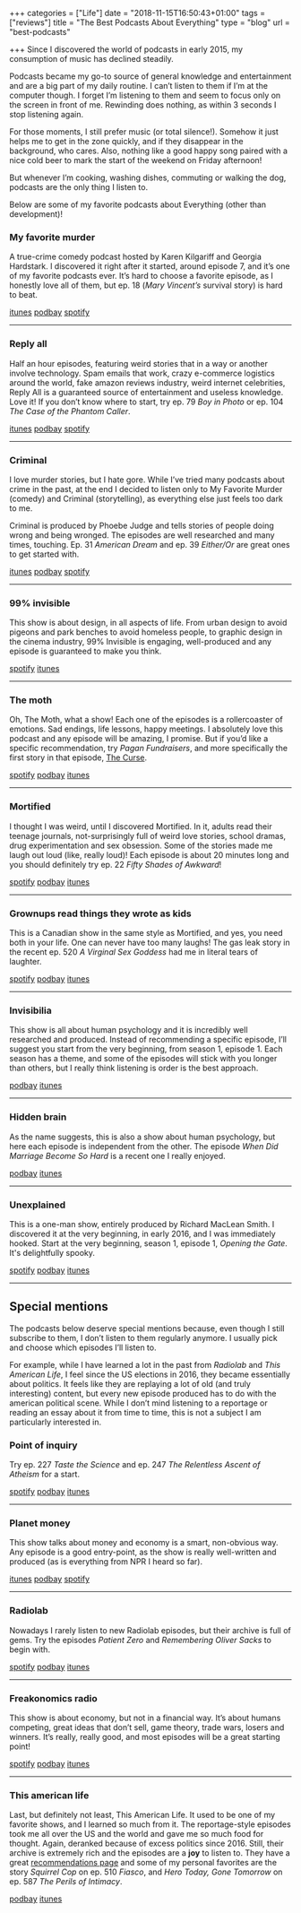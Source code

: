 +++
categories = ["Life"]
date = "2018-11-15T16:50:43+01:00"
tags = ["reviews"]
title = "The Best Podcasts About Everything"
type = "blog"
url = "best-podcasts"

+++
Since I discovered the world of podcasts in early 2015, my consumption of music has declined steadily.

Podcasts became my go-to source of general knowledge and entertainment and are a big part of my daily routine. I can’t listen to them if I’m at the computer though. I forget I’m listening to them and seem to focus only on the screen in front of me. Rewinding does nothing, as within 3 seconds I stop listening again.

For those moments, I still prefer music (or total silence!). Somehow it just helps me to get in the zone quickly, and if they disappear in the background, who cares. Also, nothing like a good happy song paired with a nice cold beer to mark the start of the weekend on Friday afternoon!

But whenever I’m cooking, washing dishes, commuting or walking the dog, podcasts are the only thing I listen to.

Below are some of my favorite podcasts about Everything (other than development)!

### My favorite murder

A true-crime comedy podcast hosted by Karen Kilgariff and Georgia Hardstark. I discovered it right after it started, around episode 7, and it’s one of my favorite podcasts ever. It’s hard to choose a favorite episode, as I honestly love all of them, but ep. 18 (_Mary Vincent’s_ survival story) is hard to beat.

[itunes](https://itunes.apple.com/us/podcast/my-favorite-murder-karen-kilgariff-georgia-hardstark/id1074507850?mt=2) [podbay](http://podbay.fm/show/1074507850) [spotify](https://open.spotify.com/show/0U9S5J2ltMaKdxIfLuEjzE)

***

### Reply all

Half an hour episodes, featuring weird stories that in a way or another involve technology. Spam emails that work, crazy e-commerce logistics around the world, fake amazon reviews industry, weird internet celebrities, Reply All is a guaranteed source of entertainment and useless knowledge. Love it! If you don’t know where to start, try ep. 79 _Boy in Photo_ or ep. 104 _The Case of the Phantom Caller_.

[itunes](https://itunes.apple.com/us/podcast/reply-all/id941907967?mt=2) [podbay](http://podbay.fm/show/941907967) [spotify](https://open.spotify.com/show/7gozmLqbcbr6PScMjc0Zl4)

***

### Criminal

I love murder stories, but I hate gore. While I’ve tried many podcasts about crime in the past, at the end I decided to listen only to My Favorite Murder (comedy) and Criminal (storytelling), as everything else just feels too dark to me.

Criminal is produced by Phoebe Judge and tells stories of people doing wrong and being wronged. The episodes are well researched and many times, touching. Ep. 31 _American Dream_ and ep. 39 _Either/Or_ are great ones to get started with.

[itunes](https://itunes.apple.com/us/podcast/criminal/id809264944?mt=2) [podbay](http://podbay.fm/show/809264944) [spotify](https://open.spotify.com/show/3ictIqfumbmEuWdt9xWQp5)

***

### 99% invisible

This show is about design, in all aspects of life. From urban design to avoid pigeons and park benches to avoid homeless people, to graphic design in the cinema industry, 99% Invisible is engaging, well-produced and any episode is guaranteed to make you think.

[spotify](https://open.spotify.com/show/2VRS1IJCTn2Nlkg33ZVfkM) [itunes](https://itunes.apple.com/us/podcast/99-invisible/id394775318?mt=2)

***

### The moth

Oh, The Moth, what a show! Each one of the episodes is a rollercoaster of emotions. Sad endings, life lessons, happy meetings. I absolutely love this podcast and any episode will be amazing, I promise. But if you’d like a specific recommendation, try _Pagan Fundraisers_, and more specifically the first story in that episode, [The Curse](https://themoth.org/stories/the-curse).

[spotify](https://open.spotify.com/show/5UKrcYdaGbq10z97yqi81N) [podbay](http://podbay.fm/show/275699983) [itunes](https://itunes.apple.com/us/podcast/the-moth/id275699983?mt=2)

***

### Mortified

I thought I was weird, until I discovered Mortified. In it, adults read their teenage journals, not-surprisingly full of weird love stories, school dramas, drug experimentation and sex obsession. Some of the stories made me laugh out loud (like, really loud)! Each episode is about 20 minutes long and you should definitely try ep. 22 _Fifty Shades of Awkward_!

[spotify](https://open.spotify.com/show/4ujhMZWw65aklkutNnwmJN) [podbay](http://podbay.fm/show/964902342) [itunes](https://itunes.apple.com/us/podcast/the-mortified-podcast/id964902342?mt=2)

***

### Grownups read things they wrote as kids

This is a Canadian show in the same style as Mortified, and yes, you need both in your life. One can never have too many laughs! The gas leak story in the recent ep. 520 _A Virginal Sex Goddess_ had me in literal tears of laughter.

[spotify](https://open.spotify.com/show/0tKu6eD6VDfxboZoWd0j6H) [podbay](http://podbay.fm/show/890900960) [itunes](https://itunes.apple.com/us/podcast/grownups-read-things-they-wrote-as-kids/id890900960?mt=2)

***

### Invisibilia

This show is all about human psychology and it is incredibly well researched and produced. Instead of recommending a specific episode, I’ll suggest you start from the very beginning, from season 1, episode 1. Each season has a theme, and some of the episodes will stick with you longer than others, but I really think listening is order is the best approach.

[podbay](http://podbay.fm/show/953290300) [itunes](https://itunes.apple.com/us/podcast/invisibilia/id953290300?mt=2)

***

### Hidden brain

As the name suggests, this is also a show about human psychology, but here each episode is independent from the other. The episode _When Did Marriage Become So Hard_ is a recent one I really enjoyed.

[podbay](http://podbay.fm/show/1028908750) [itunes](https://itunes.apple.com/us/podcast/hidden-brain/id1028908750?mt=2)

***

### Unexplained

This is a one-man show, entirely produced by Richard MacLean Smith. I discovered it at the very beginning, in early 2016, and I was immediately hooked. Start at the very beginning, season 1, episode 1, _Opening the Gate_. It's delightfully spooky.

[spotify](https://open.spotify.com/show/269rqhbJIyaCbIzEI4BzCz) [podbay](http://podbay.fm/show/1078112813) [itunes](https://itunes.apple.com/us/podcast/unexplained/id1078112813?mt=2)

***

## Special mentions

The podcasts below deserve special mentions because, even though I still subscribe to them, I don’t listen to them regularly anymore. I usually pick and choose which episodes I’ll listen to.

For example, while I have learned a lot in the past from _Radiolab_ and _This American Life_, I feel since the US elections in 2016, they became essentially about politics. It feels like they are replaying a lot of old (and truly interesting) content, but every new episode produced has to do with the american political scene. While I don’t mind listening to a reportage or reading an essay about it from time to time, this is not a subject I am particularly interested in.

### Point of inquiry

Try ep. 227 _Taste the Science_ and ep. 247 _The Relentless Ascent of Atheism_ for a start.

[spotify](https://open.spotify.com/show/53S5tygwxoJPVc8qB4p3xN) [podbay](http://podbay.fm/show/107134018) [itunes](https://itunes.apple.com/us/podcast/point-of-inquiry/id107134018?mt=2)

***

### Planet money

This show talks about money and economy is a smart, non-obvious way. Any episode is a good entry-point, as the show is really well-written and produced (as is everything from NPR I heard so far).

[itunes](https://itunes.apple.com/us/podcast/planet-money/id290783428?mt=2) [podbay](http://podbay.fm/show/290783428) [spotify](https://open.spotify.com/show/3IxBvrECHRz9xID8HgBH1E)

***

### Radiolab

Nowadays I rarely listen to new Radiolab episodes, but their archive is full of gems. Try the episodes _Patient Zero_ and _Remembering Oliver Sacks_ to begin with.

[spotify](https://open.spotify.com/show/2hmkzUtix0qTqvtpPcMzEL) [podbay](http://podbay.fm/show/152249110) [itunes](https://itunes.apple.com/us/podcast/radiolab/id152249110?mt=2)

***

### Freakonomics radio

This show is about economy, but not in a financial way. It’s about humans competing, great ideas that don’t sell, game theory, trade wars, losers and winners. It’s really, really good, and most episodes will be a great starting point!

[spotify](https://open.spotify.com/show/6z4NLXyHPga1UmSJsPK7G1) [podbay](http://podbay.fm/show/354668519) [itunes](https://itunes.apple.com/us/podcast/freakonomics-radio/id354668519?mt=2)

***

### This american life

Last, but definitely not least, This American Life. It used to be one of my favorite shows, and I learned so much from it. The reportage-style episodes took me all over the US and the world and gave me so much food for thought. Again, deranked because of excess politics since 2016. Still, their archive is extremely rich and the episodes are a **joy** to listen to. They have a great [recommendations page](https://www.thisamericanlife.org/recommended) and some of my personal favorites are the story _Squirrel Cop_ on ep. 510 _Fiasco_, and _Hero Today, Gone Tomorrow_ on ep. 587 _The Perils of Intimacy_.

[podbay](http://podbay.fm/show/201671138) [itunes](https://itunes.apple.com/us/podcast/this-american-life/id201671138?mt=2)